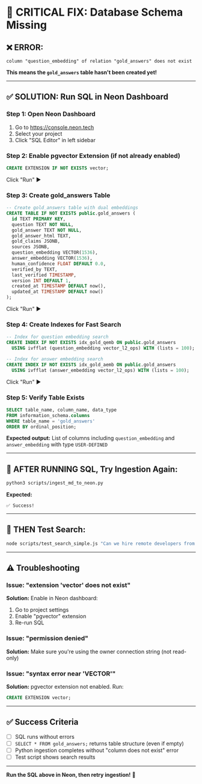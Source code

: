 # 🔧 CRITICAL FIX: Database Schema Missing

## ❌ ERROR:
```
column "question_embedding" of relation "gold_answers" does not exist
```

**This means the `gold_answers` table hasn't been created yet!**

---

## ✅ SOLUTION: Run SQL in Neon Dashboard

### **Step 1: Open Neon Dashboard**
1. Go to https://console.neon.tech
2. Select your project
3. Click "SQL Editor" in left sidebar

### **Step 2: Enable pgvector Extension (if not already enabled)**
```sql
CREATE EXTENSION IF NOT EXISTS vector;
```

Click "Run" ▶️

### **Step 3: Create gold_answers Table**
```sql
-- Create gold_answers table with dual embeddings
CREATE TABLE IF NOT EXISTS public.gold_answers (
  id TEXT PRIMARY KEY,
  question TEXT NOT NULL,
  gold_answer TEXT NOT NULL,
  gold_answer_html TEXT,
  gold_claims JSONB,
  sources JSONB,
  question_embedding VECTOR(1536),
  answer_embedding VECTOR(1536),
  human_confidence FLOAT DEFAULT 0.0,
  verified_by TEXT,
  last_verified TIMESTAMP,
  version INT DEFAULT 1,
  created_at TIMESTAMP DEFAULT now(),
  updated_at TIMESTAMP DEFAULT now()
);
```

Click "Run" ▶️

### **Step 4: Create Indexes for Fast Search**
```sql
-- Index for question embedding search
CREATE INDEX IF NOT EXISTS idx_gold_qemb ON public.gold_answers 
  USING ivfflat (question_embedding vector_l2_ops) WITH (lists = 100);

-- Index for answer embedding search
CREATE INDEX IF NOT EXISTS idx_gold_aemb ON public.gold_answers 
  USING ivfflat (answer_embedding vector_l2_ops) WITH (lists = 100);
```

Click "Run" ▶️

### **Step 5: Verify Table Exists**
```sql
SELECT table_name, column_name, data_type 
FROM information_schema.columns 
WHERE table_name = 'gold_answers' 
ORDER BY ordinal_position;
```

**Expected output:** List of columns including `question_embedding` and `answer_embedding` with type `USER-DEFINED`

---

## 🔄 AFTER RUNNING SQL, Try Ingestion Again:

```bash
python3 scripts/ingest_md_to_neon.py
```

**Expected:**
```
✅ Success!
```

---

## 🧪 THEN Test Search:

```bash
node scripts/test_search_simple.js "Can we hire remote developers from India?"
```

---

## ⚠️ Troubleshooting

### **Issue: "extension 'vector' does not exist"**
**Solution:** Enable in Neon dashboard:
1. Go to project settings
2. Enable "pgvector" extension
3. Re-run SQL

### **Issue: "permission denied"**
**Solution:** Make sure you're using the owner connection string (not read-only)

### **Issue: "syntax error near 'VECTOR'"**
**Solution:** pgvector extension not enabled. Run:
```sql
CREATE EXTENSION vector;
```

---

## ✅ Success Criteria

- [ ] SQL runs without errors
- [ ] `SELECT * FROM gold_answers;` returns table structure (even if empty)
- [ ] Python ingestion completes without "column does not exist" error
- [ ] Test script shows search results

---

**Run the SQL above in Neon, then retry ingestion!** 🚀

